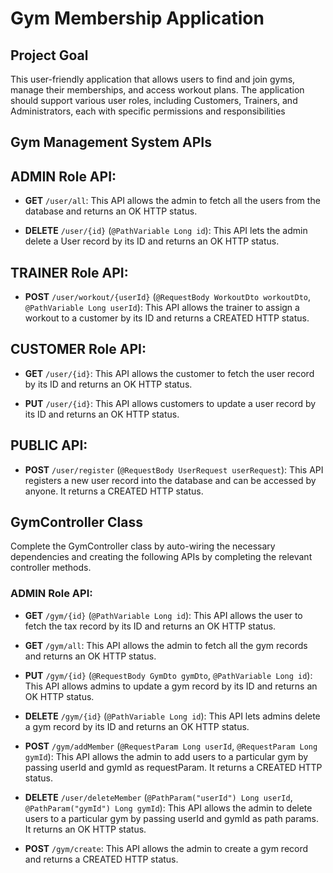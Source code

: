 
# Gym Membership Application
## Project Goal
This user-friendly application that allows users to find and join gyms, manage their memberships, and access workout plans. The application should support various user roles, including Customers, Trainers, and Administrators, each with specific permissions and responsibilities
## Gym Management System APIs

## ADMIN Role API:

- **GET** `/user/all`: This API allows the admin to fetch all the users from the database and returns an OK HTTP status.

- **DELETE** `/user/{id}` (`@PathVariable Long id`): This API lets the admin delete a User record by its ID and returns an OK HTTP status.

## TRAINER Role API:

- **POST** `/user/workout/{userId}` (`@RequestBody WorkoutDto workoutDto`, `@PathVariable Long userId`): This API allows the trainer to assign a workout to a customer by its ID and returns a CREATED HTTP status.

## CUSTOMER Role API:

- **GET** `/user/{id}`: This API allows the customer to fetch the user record by its ID and returns an OK HTTP status.

- **PUT** `/user/{id}`: This API allows customers to update a user record by its ID and returns an OK HTTP status.

## PUBLIC API:

- **POST** `/user/register` (`@RequestBody UserRequest userRequest`): This API registers a new user record into the database and can be accessed by anyone. It returns a CREATED HTTP status.

## GymController Class

Complete the GymController class by auto-wiring the necessary dependencies and creating the following APIs by completing the relevant controller methods.

### ADMIN Role API:

- **GET** `/gym/{id}` (`@PathVariable Long id`): This API allows the user to fetch the tax record by its ID and returns an OK HTTP status.

- **GET** `/gym/all`: This API allows the admin to fetch all the gym records and returns an OK HTTP status.

- **PUT** `/gym/{id}` (`@RequestBody GymDto gymDto`, `@PathVariable Long id`): This API allows admins to update a gym record by its ID and returns an OK HTTP status.

- **DELETE** `/gym/{id}` (`@PathVariable Long id`): This API lets admins delete a gym record by its ID and returns an OK HTTP status.

- **POST** `/gym/addMember` (`@RequestParam Long userId`, `@RequestParam Long gymId`): This API allows the admin to add users to a particular gym by passing userId and gymId as requestParam. It returns a CREATED HTTP status.

- **DELETE** `/user/deleteMember` (`@PathParam("userId") Long userId`, `@PathParam("gymId") Long gymId`): This API allows the admin to delete users to a particular gym by passing userId and gymId as path params. It returns an OK HTTP status.

- **POST** `/gym/create`: This API allows the admin to create a gym record and returns a CREATED HTTP status.
